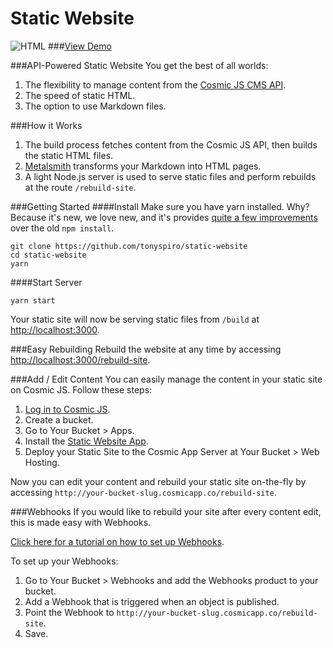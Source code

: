 # Static Website
![HTML](https://cosmicjs.com/uploads/01c0c800-9a3e-11e6-8103-8117827beac1-html.jpg)
###[View Demo](http://static-website.cosmicapp.co)

###API-Powered Static Website
You get the best of all worlds:

1. The flexibility to manage content from the [Cosmic JS CMS API](https://cosmicjs.com).
2. The speed of static HTML.
3. The option to use Markdown files.

###How it Works

1. The build process fetches content from the Cosmic JS API, then builds the static HTML files.
2. [Metalsmith](http://www.metalsmith.io/) transforms your Markdown into HTML pages.
3. A light Node.js server is used to serve static files and perform rebuilds at the route `/rebuild-site`.

###Getting Started
####Install
Make sure you have yarn installed.  Why?  Because it's new, we love new, and it's provides [quite a few improvements](https://code.facebook.com/posts/1840075619545360) over the old  `npm install`.
```
git clone https://github.com/tonyspiro/static-website
cd static-website
yarn
```
####Start Server
```
yarn start
```
Your static site will now be serving static files from `/build` at [http://localhost:3000](http://localhost:3000).

###Easy Rebuilding
Rebuild the website at any time by accessing [http://localhost:3000/rebuild-site](http://localhost:3000/rebuild-site).

###Add / Edit Content
You can easily manage the content in your static site on Cosmic JS.  Follow these steps:

1. [Log in to Cosmic JS](https://cosmicjs.com).
2. Create a bucket.
3. Go to Your Bucket > Apps.
4. Install the [Static Website App](https://cosmicjs.com/apps/static-website).
5. Deploy your Static Site to the Cosmic App Server at Your Bucket > Web Hosting.

Now you can edit your content and rebuild your static site on-the-fly by accessing `http://your-bucket-slug.cosmicapp.co/rebuild-site`.  

###Webhooks
If you would like to rebuild your site after every content edit, this is made easy with Webhooks.

[Click here for a tutorial on how to set up Webhooks](https://cosmicjs.com/blog/adding-webhooks-in-4-steps).

To set up your Webhooks:

1. Go to Your Bucket > Webhooks and add the Webhooks product to your bucket.
2. Add a Webhook that is triggered when an object is published.
3. Point the Webhook to `http://your-bucket-slug.cosmicapp.co/rebuild-site`.
4. Save.
